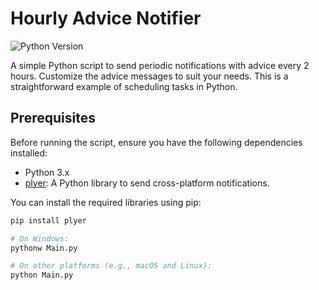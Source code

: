 # Hourly Advice Notifier

![Python Version](https://img.shields.io/badge/Python-3.x-blue.svg)

A simple Python script to send periodic notifications with advice every 2 hours. Customize the advice messages to suit your needs. This is a straightforward example of scheduling tasks in Python.

## Prerequisites

Before running the script, ensure you have the following dependencies installed:

- Python 3.x
- [plyer](https://pypi.org/project/plyer/): A Python library to send cross-platform notifications.

You can install the required libraries using pip:

```bash
pip install plyer

# On Windows:
pythonw Main.py

# On other platforms (e.g., macOS and Linux):
python Main.py
